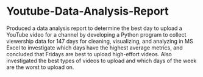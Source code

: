 # Youtube-Data-Analysis-Report

Produced a data analysis report to determine the best day to upload a YouTube video for a channel 
by developing a Python program to collect viewership data for 147 days for cleaning, visualizing, 
and analyzing in MS Excel to investigate which days have the highest average metrics, and 
concluded that Fridays are best to upload high-effort videos. Also investigated the best types of
videos to upload and which days of the week are the worst to upload on.

